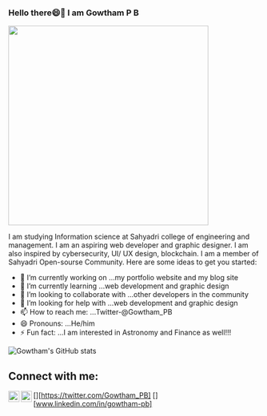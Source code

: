 ### Hello there😄👋 I am Gowtham P B
<div></div><div><img src="https://www.bing.com/th/id/OGC.3ccff8c4b2443d93811eac9b2fd56f11?pid=1.7&rurl=https%3a%2f%2fmedia.giphy.com%2fmedia%2fzjMzwz24dr368%2fgiphy.gif&ehk=PTTrBX3t6IJUwwSv2s4KJfji%2ff3a4Qrtmxyh3O7oxkY%3d" width="400px"></div>

<!--
**Gowtham-P-B/Gowtham-P-B** is a ✨ _special_ ✨ repository because its `README.md` (this file) appears on your GitHub profile.-->
I am studying Information science at Sahyadri college of engineering and management. I am an aspiring web developer and graphic designer. I am also inspired by cybersecurity, UI/ UX design, blockchain. I am a member of Sahyadri Open-sourse Community.
Here are some ideas to get you started:

- 🔭 I’m currently working on ...my portfolio website and my blog site
- 🌱 I’m currently learning ...web development and graphic design
- 🤝 I’m looking to collaborate with ...other developers in the community
- 🤔 I’m looking for help with ...web development and graphic design
- 📫 How to reach me: ...Twitter-@Gowtham_PB
- 😄 Pronouns: ...He/him
- ⚡ Fun fact: ...I am interested in Astronomy and Finance as well!!!

![Gowtham's GitHub stats](https://github-readme-stats.vercel.app/api?username=GowthamPB&show_icons=true&theme=radical)


## Connect with me:
[<img align="left" alt="GowthamPB | Twitter" width="22px" src="https://cdn.jsdelivr.net/npm/simple-icons@v3/icons/twitter.svg" />][https://twitter.com/Gowtham_PB]
[<img align="left" alt="GowthamPB | LinkedIn" width="22px" src="https://cdn.jsdelivr.net/npm/simple-icons@v3/icons/linkedin.svg" />][www.linkedin.com/in/gowtham-pb]
<br />
